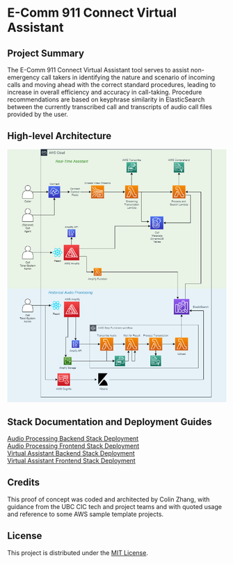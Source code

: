 # E-Comm 911 Connect Virtual Assistant

## Project Summary

The E-Comm 911 Connect Virtual Assistant tool serves to assist non-emergency call takers in identifying the nature and 
scenario of incoming calls and moving ahead with the correct standard procedures, leading to increase in overall 
efficiency and accuracy in call-taking. Procedure recommendations are based on keyphrase similarity in ElasticSearch 
between the currently transcribed call and transcripts of audio call files provided by the user. 

## High-level Architecture

![alt text](documentation_images/ecomm911-AWS-diagram.png)

## Stack Documentation and Deployment Guides

[Audio Processing Backend Stack Deployment](audio-processing-backend/README.md)\
[Audio Processing Frontend Stack Deployment](audio-processing-frontend/README.md)\
[Virtual Assistant Backend Stack Deployment](real-time-assistant-backend/README.md)\
[Virtual Assistant Frontend Stack Deployment](real-time-assistant-frontend/README.md)

## Credits
This proof of concept was coded and architected by Colin Zhang, with guidance from the UBC CIC tech and project teams 
and with quoted usage and reference to some AWS sample template projects.

## License
This project is distributed under the [MIT License](./LICENSE).
